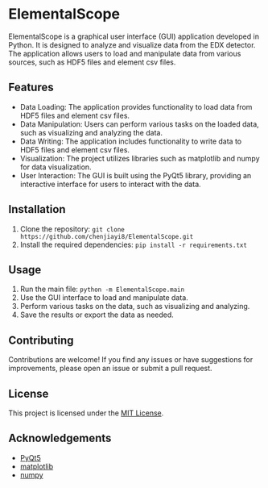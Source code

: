 # ElementalScope

ElementalScope is a graphical user interface (GUI) application developed in Python. It is designed to analyze and visualize data from the EDX detector. The application allows users to load and manipulate data from various sources, such as HDF5 files and element csv files.

## Features
- Data Loading: The application provides functionality to load data from HDF5 files and element csv files.
- Data Manipulation: Users can perform various tasks on the loaded data, such as visualizing and analyzing the data.
- Data Writing: The application includes functionality to write data to HDF5 files and element csv files.
- Visualization: The project utilizes libraries such as matplotlib and numpy for data visualization.
- User Interaction: The GUI is built using the PyQt5 library, providing an interactive interface for users to interact with the data.

## Installation

1. Clone the repository: `git clone https://github.com/chenjiayi8/ElementalScope.git`
2. Install the required dependencies: `pip install -r requirements.txt`

## Usage

1. Run the main file: `python -m ElementalScope.main`
2. Use the GUI interface to load and manipulate data.
3. Perform various tasks on the data, such as visualizing and analyzing.
4. Save the results or export the data as needed.

## Contributing

Contributions are welcome! If you find any issues or have suggestions for improvements, please open an issue or submit a pull request.

## License

This project is licensed under the [MIT License](LICENSE).

## Acknowledgements

- [PyQt5](https://www.riverbankcomputing.com/software/pyqt/)
- [matplotlib](https://matplotlib.org/)
- [numpy](https://numpy.org/)
